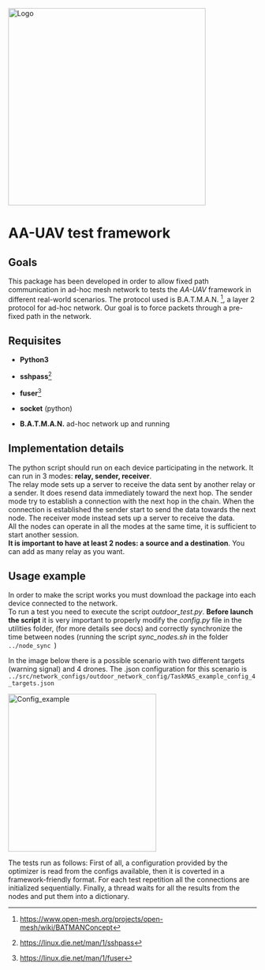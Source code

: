 <img alt="Logo" height="400" src="https://github.com/flaat/TaskMAS_test_framework/blob/master/img/TaskMAS.png" width="400"/>

# AA-UAV test framework

## Goals

This package has been developed in order to allow fixed path communication in ad-hoc mesh network to tests the _AA-UAV_ framework in different real-world scenarios.
The protocol used is B.A.T.M.A.N. [^1], a layer 2 protocol for ad-hoc network. Our goal is to force packets through a pre-fixed path in the network.


## Requisites
- **Python3**  
- **sshpass**[^2]  
- **fuser**[^3]  
- **socket** (python)

- **B.A.T.M.A.N.** ad-hoc network up and running  

## Implementation details

The python script should run on each device participating in the network. It can run in 3 modes: **relay, sender, receiver**.  
The relay mode sets up a server to receive the data sent by another relay or a sender. It does resend data immediately toward the next hop.
The sender mode try to establish a connection with the next hop in the chain. When the connection is established the sender start to send the data towards the next node. The receiver mode instead sets up a server to receive the data.  
All the nodes can operate in all the modes at the same time, it is sufficient to start another session.  
**It is important to have at least 2 nodes: a source and a destination**. You can add as many relay as you want.


## Usage example
In order to make the script works you must download the package into each device connected to the network.  
To run a test you need to execute the script _outdoor_test.py_. **Before launch the script** it is very important to properly modify the _config.py_ file in the 
utilities folder, (for more details see docs) and correctly synchronize the time between nodes (running the script _sync\_nodes.sh_ in the folder  ```../node_sync ```)

In the image below there is a possible scenario with two different targets (warning signal) and 4 drones. The .json configuration for this scenario is
 ``` ../src/network_configs/outdoor_network_config/TaskMAS_example_config_4_targets.json```


<img alt="Config_example" height="320" src="https://github.com/flaat/AA-UAV-Outdoor/blob/master/img/config_example.png" width="300"/>

The tests run as follows:
First of all, a configuration provided by the optimizer is read from the configs available, then it is coverted in a framework-friendly format.
For each test repetition all the connections are initialized sequentially. Finally, a thread waits for all the results from the nodes and put them into
a dictionary.

[^1]: https://www.open-mesh.org/projects/open-mesh/wiki/BATMANConcept
[^2]: https://linux.die.net/man/1/sshpass
[^3]: https://linux.die.net/man/1/fuser

